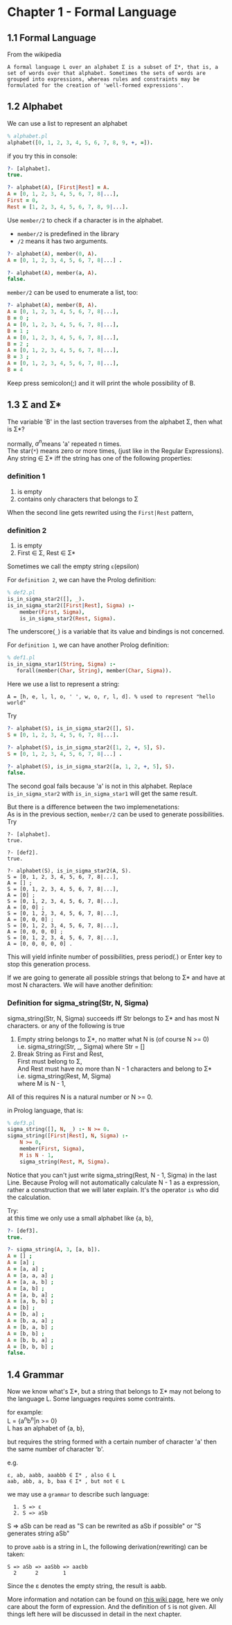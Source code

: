 Chapter 1 - Formal Language
=============

## 1.1 Formal Language

From the wikipedia
```
A formal language L over an alphabet Σ is a subset of Σ*, that is, a set of words over that alphabet. Sometimes the sets of words are grouped into expressions, whereas rules and constraints may be formulated for the creation of 'well-formed expressions'.
```



## 1.2 Alphabet
We can use a list to represent an alphabet
```prolog 01/alphabet.pl
% alphabet.pl
alphabet([0, 1, 2, 3, 4, 5, 6, 7, 8, 9, +, =]).
```

if you try this in console:
```prolog swipl
?- [alphabet].
true.

?- alphabet(A), [First|Rest] = A.
A = [0, 1, 2, 3, 4, 5, 6, 7, 8|...],
First = 0,
Rest = [1, 2, 3, 4, 5, 6, 7, 8, 9|...].
```

Use `member/2` to check if a character is in the alphabet.  
   * `member/2` is predefined in the library  
   * `/2` means it has two arguments.

```prolog swipl
?- alphabet(A), member(0, A).
A = [0, 1, 2, 3, 4, 5, 6, 7, 8|...] .

?- alphabet(A), member(a, A).
false.
```


`member/2` can be used to enumerate a list, too:
```prolog swipl
?- alphabet(A), member(B, A).
A = [0, 1, 2, 3, 4, 5, 6, 7, 8|...],
B = 0 ;
A = [0, 1, 2, 3, 4, 5, 6, 7, 8|...],
B = 1 ;
A = [0, 1, 2, 3, 4, 5, 6, 7, 8|...],
B = 2 ;
A = [0, 1, 2, 3, 4, 5, 6, 7, 8|...],
B = 3 ;
A = [0, 1, 2, 3, 4, 5, 6, 7, 8|...],
B = 4
```
Keep press semicolon(;) and it will print the whole possibility of B.


## 1.3 Σ and Σ*
The variable 'B' in the last section traverses from the alphabet Σ, 
then what is Σ*?

normally, <i>a<sup>n</sup></i>means 'a' repeated n times.   
The star(`*`) means zero or more times, (just like in the Regular Expressions).     
Any string ∈ Σ* iff the string has one of the following properties:    
### definition 1
   1. is empty
   1. contains only characters that belongs to Σ      


When the second line gets rewrited using the `First|Rest` pattern,
### definition 2
   1. is empty
   1. First ∈ Σ, Rest ∈ Σ*

Sometimes we call the empty string `ε`(epsilon)

For `definition 2`, we can have the Prolog definition:
```prolog 01/def2.pl
% def2.pl
is_in_sigma_star2([], _).
is_in_sigma_star2([First|Rest], Sigma) :-
    member(First, Sigma),
    is_in_sigma_star2(Rest, Sigma).
```

The underscore(`_`) is a variable that its value and bindings is not concerned.

For `definition 1`, we can have another Prolog definition:
```prolog 01/def2.pl
% def1.pl
is_in_sigma_star1(String, Sigma) :- 
   forall(member(Char, String), member(Char, Sigma)).
```


Here we use a list to represent a string:
```
A = [h, e, l, l, o, ' ', w, o, r, l, d]. % used to represent "hello world"
```

Try
```prolog swipl
?- alphabet(S), is_in_sigma_star2([], S).
S = [0, 1, 2, 3, 4, 5, 6, 7, 8|...].

?- alphabet(S), is_in_sigma_star2([1, 2, +, 5], S).
S = [0, 1, 2, 3, 4, 5, 6, 7, 8|...] .

?- alphabet(S), is_in_sigma_star2([a, 1, 2, +, 5], S).
false.
```

The second goal fails because 'a' is not in this alphabet.
Replace `is_in_sigma_star2` with `is_in_sigma_star1` will get the same result.

But there is a difference between the two implemenetations:   
As is in the previous section, `member/2` can be used to generate possibilities.
Try
```
?- [alphabet].
true.

?- [def2].
true.

?- alphabet(S), is_in_sigma_star2(A, S).
S = [0, 1, 2, 3, 4, 5, 6, 7, 8|...],
A = [] ;
S = [0, 1, 2, 3, 4, 5, 6, 7, 8|...],
A = [0] ;
S = [0, 1, 2, 3, 4, 5, 6, 7, 8|...],
A = [0, 0] ;
S = [0, 1, 2, 3, 4, 5, 6, 7, 8|...],
A = [0, 0, 0] ;
S = [0, 1, 2, 3, 4, 5, 6, 7, 8|...],
A = [0, 0, 0, 0] ;
S = [0, 1, 2, 3, 4, 5, 6, 7, 8|...],
A = [0, 0, 0, 0, 0] .
```
This will yield infinite number of possibilities, press period(.) or Enter key to stop this generation process.

If we are going to generate all possible strings that belong to Σ* and have at most N characters. We will have another definition:

### Definition for sigma_string(Str, N, Sigma) 
sigma_string(Str, N, Sigma) succeeds iff Str belongs to Σ* and has most N characters. or any of the following is true
   1. Empty string belongs to Σ*, no matter what N is (of course N >= 0)     
      i.e. sigma_string(Str, _, Sigma) where Str = []
   1. Break String as First and Rest,     
      First must belong to Σ,    
      And Rest must have no more than N - 1 characters and belong to Σ*    
      i.e. sigma_string(Rest, M, Sigma)    
         where M is N - 1,

All of this requires N is a natural number or N >= 0.

in Prolog language, that is:
```prolog 01/def3.pl
% def3.pl
sigma_string([], N, _) :- N >= 0.
sigma_string([First|Rest], N, Sigma) :-
    N >= 0,
    member(First, Sigma),
    M is N - 1,
    sigma_string(Rest, M, Sigma).
```
Notice that you can't just write sigma_string(Rest, N - 1, Sigma) in the last Line.
Because Prolog will not automatically calculate N - 1 as a expression, rather a construction that we will later explain. It's the operator `is` who did the calculation.

Try:   
at this time we only use a small alphabet like {a, b},
```prolog swipl
?- [def3].
true.

?- sigma_string(A, 3, [a, b]).
A = [] ;
A = [a] ;
A = [a, a] ;
A = [a, a, a] ;
A = [a, a, b] ;
A = [a, b] ;
A = [a, b, a] ;
A = [a, b, b] ;
A = [b] ;
A = [b, a] ;
A = [b, a, a] ;
A = [b, a, b] ;
A = [b, b] ;
A = [b, b, a] ;
A = [b, b, b] ;
false.
```

## 1.4 Grammar
Now we know what's Σ*, but a string that belongs to Σ* may not belong to the language L. Some languages requires some contraints.

for example:   
L = {a<sup>n</sup>b<sup>n</sup>|n >= 0}    
L has an alphabet of {a, b}, 

but requires the string formed with a certain number of character 'a' then the same number of character 'b'.

e.g.   
```
ε, ab, aabb, aaabbb ∈ Σ* , also ∈ L   
aab, abb, a, b, baa ∈ Σ* , but not ∈ L    
```

we may use a `grammar` to describe such language:
```
  1. S => ε
  2. S => aSb
```

S => aSb can be read as "S can be rewrited as aSb if possible"
or "S generates string aSb"

to prove `aabb` is a string in L, the following derivation(rewriting) can be taken:

```
S => aSb => aaSbb => aaεbb
  2      2        1    
```

Since the ε denotes the empty string, the result is aabb.

More information and notation can be found on [this wiki page](https://en.wikipedia.org/wiki/Formal_grammar#Example), here we only care about the form of expression. And the definition of `S` is not given. All things left here will be discussed in detail in the next chapter.